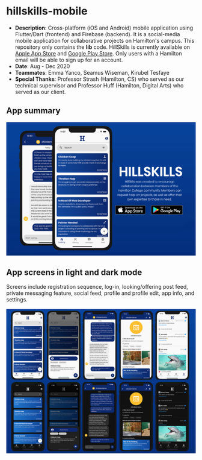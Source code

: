 # hillskills-mobile
* **Description**: Cross-platform (iOS and Android) mobile application using Flutter/Dart (frontend) and Firebase (backend). It is a social-media mobile application for collaborative projects on Hamilton's campus. This repository only contains the **lib** code. HillSkills is currently available on [Apple App Store](https://apps.apple.com/us/app/hillskills/id1540851136) and [Google Play Store](https://play.google.com/store/apps/details?id=edu.HamiltonCS.HillSkills). Only users with a Hamilton email will be able to sign up for an account.
* **Date**: Aug - Dec 2020
* **Teammates**: Emma Yanco, Seamus Wiseman, Kirubel Tesfaye
* **Special Thanks**: Professor Strash (Hamilton, CS) who served as our technical supervisor and Professor Huff (Hamilton, Digital Arts) who served as our client.

## App summary
![Screenshot](hillskills-main.png)

## App screens in light and dark mode
Screens include registration sequence, log-in, looking/offering post feed, private messaging feature, social feed, profile and profile edit, app info, and settings. <br><br>
![Screenshot](hillskills-screens.png)
